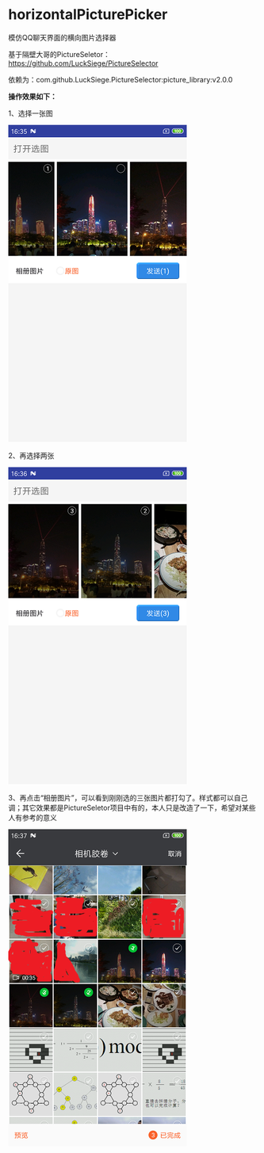 # horizontalPicturePicker
模仿QQ聊天界面的横向图片选择器

基于隔壁大哥的PictureSeletor： https://github.com/LuckSiege/PictureSelector

依赖为：com.github.LuckSiege.PictureSelector:picture_library:v2.0.0

**操作效果如下：**

1、选择一张图

![pic1](https://raw.githubusercontent.com/303597336/horizontalPicturePicker/master/pic/horizontalpictureselector1_s.png)



2、再选择两张

![pic2](https://raw.githubusercontent.com/303597336/horizontalPicturePicker/master/pic/horizontalpictureselector2_s.png)

3、再点击“相册图片”，可以看到刚刚选的三张图片都打勾了。样式都可以自己调；其它效果都是PictureSeletor项目中有的，本人只是改造了一下，希望对某些人有参考的意义

![pic3](https://raw.githubusercontent.com/303597336/horizontalPicturePicker/master/pic/horizontalpictureselector3_s.png)





